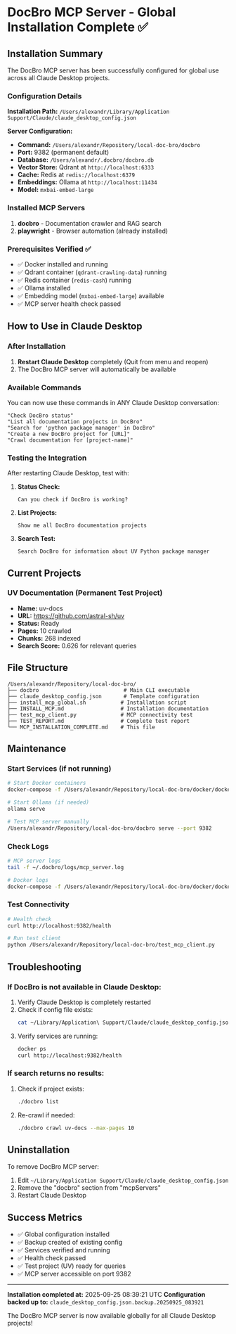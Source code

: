# DocBro MCP Server - Global Installation Complete ✅

## Installation Summary

The DocBro MCP server has been successfully configured for global use across all Claude Desktop projects.

### Configuration Details

**Installation Path:** `/Users/alexandr/Library/Application Support/Claude/claude_desktop_config.json`

**Server Configuration:**
- **Command:** `/Users/alexandr/Repository/local-doc-bro/docbro`
- **Port:** 9382 (permanent default)
- **Database:** `/Users/alexandr/.docbro/docbro.db`
- **Vector Store:** Qdrant at `http://localhost:6333`
- **Cache:** Redis at `redis://localhost:6379`
- **Embeddings:** Ollama at `http://localhost:11434`
- **Model:** `mxbai-embed-large`

### Installed MCP Servers

1. **docbro** - Documentation crawler and RAG search
2. **playwright** - Browser automation (already installed)

### Prerequisites Verified ✅

- ✅ Docker installed and running
- ✅ Qdrant container (`qdrant-crawling-data`) running
- ✅ Redis container (`redis-cash`) running
- ✅ Ollama installed
- ✅ Embedding model (`mxbai-embed-large`) available
- ✅ MCP server health check passed

## How to Use in Claude Desktop

### After Installation

1. **Restart Claude Desktop** completely (Quit from menu and reopen)
2. The DocBro MCP server will automatically be available

### Available Commands

You can now use these commands in ANY Claude Desktop conversation:

```
"Check DocBro status"
"List all documentation projects in DocBro"
"Search for 'python package manager' in DocBro"
"Create a new DocBro project for [URL]"
"Crawl documentation for [project-name]"
```

### Testing the Integration

After restarting Claude Desktop, test with:

1. **Status Check:**
   ```
   Can you check if DocBro is working?
   ```

2. **List Projects:**
   ```
   Show me all DocBro documentation projects
   ```

3. **Search Test:**
   ```
   Search DocBro for information about UV Python package manager
   ```

## Current Projects

### UV Documentation (Permanent Test Project)
- **Name:** uv-docs
- **URL:** https://github.com/astral-sh/uv
- **Status:** Ready
- **Pages:** 10 crawled
- **Chunks:** 268 indexed
- **Search Score:** 0.626 for relevant queries

## File Structure

```
/Users/alexandr/Repository/local-doc-bro/
├── docbro                           # Main CLI executable
├── claude_desktop_config.json       # Template configuration
├── install_mcp_global.sh           # Installation script
├── INSTALL_MCP.md                  # Installation documentation
├── test_mcp_client.py              # MCP connectivity test
├── TEST_REPORT.md                  # Complete test report
└── MCP_INSTALLATION_COMPLETE.md    # This file
```

## Maintenance

### Start Services (if not running)

```bash
# Start Docker containers
docker-compose -f /Users/alexandr/Repository/local-doc-bro/docker/docker-compose.yml up -d

# Start Ollama (if needed)
ollama serve

# Test MCP server manually
/Users/alexandr/Repository/local-doc-bro/docbro serve --port 9382
```

### Check Logs

```bash
# MCP server logs
tail -f ~/.docbro/logs/mcp_server.log

# Docker logs
docker-compose -f /Users/alexandr/Repository/local-doc-bro/docker/docker-compose.yml logs -f
```

### Test Connectivity

```bash
# Health check
curl http://localhost:9382/health

# Run test client
python /Users/alexandr/Repository/local-doc-bro/test_mcp_client.py
```

## Troubleshooting

### If DocBro is not available in Claude Desktop:

1. Verify Claude Desktop is completely restarted
2. Check if config file exists:
   ```bash
   cat ~/Library/Application\ Support/Claude/claude_desktop_config.json
   ```
3. Verify services are running:
   ```bash
   docker ps
   curl http://localhost:9382/health
   ```

### If search returns no results:

1. Check if project exists:
   ```bash
   ./docbro list
   ```
2. Re-crawl if needed:
   ```bash
   ./docbro crawl uv-docs --max-pages 10
   ```

## Uninstallation

To remove DocBro MCP server:

1. Edit `~/Library/Application Support/Claude/claude_desktop_config.json`
2. Remove the "docbro" section from "mcpServers"
3. Restart Claude Desktop

## Success Metrics

- ✅ Global configuration installed
- ✅ Backup created of existing config
- ✅ Services verified and running
- ✅ Health check passed
- ✅ Test project (UV) ready for queries
- ✅ MCP server accessible on port 9382

---

**Installation completed at:** 2025-09-25 08:39:21 UTC
**Configuration backed up to:** `claude_desktop_config.json.backup.20250925_083921`

The DocBro MCP server is now available globally for all Claude Desktop projects!